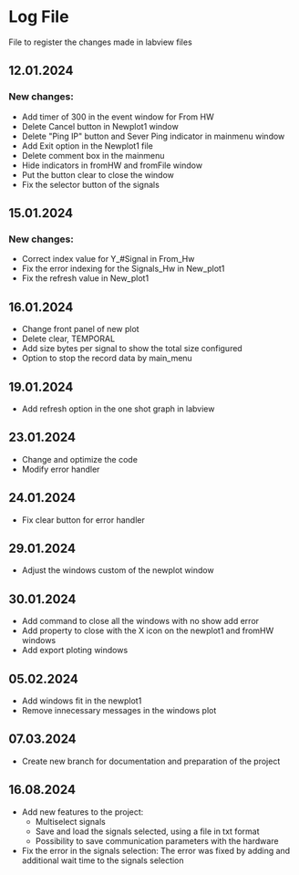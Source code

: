 # Log File
File to register the changes made in labview files 

## 12.01.2024
### New changes:
- Add timer of 300 in the event window for From HW
- Delete Cancel button in Newplot1 window
- Delete "Ping IP" button and Sever Ping indicator in mainmenu window
- Add Exit option in the Newplot1 file
- Delete comment box in the mainmenu
- Hide indicators in fromHW and fromFile window
- Put the button clear to close the window
- Fix the selector button of the signals

## 15.01.2024
### New changes: 
- Correct index value for Y_#Signal in From_Hw
- Fix the error indexing for the Signals_Hw in New_plot1
- Fix the refresh value in New_plot1

## 16.01.2024
- Change front panel of new plot
- Delete clear, TEMPORAL
- Add size bytes per signal to show the total size configured
- Option to stop the record data by main_menu

## 19.01.2024 
- Add refresh option in the one shot graph in labview

## 23.01.2024
- Change and optimize the code
- Modify error handler

## 24.01.2024
- Fix clear button for error handler 

## 29.01.2024
- Adjust the windows custom of the newplot window

## 30.01.2024
- Add command to close all the windows with no show add error
- Add property to close with the X icon on the newplot1 and fromHW windows
- Add export ploting windows

## 05.02.2024
- Add windows fit in the newplot1
- Remove innecessary messages in the windows plot

## 07.03.2024
- Create new branch for documentation and preparation of the project

## 16.08.2024
- Add new features to the project:
  - Multiselect signals
  - Save and load the signals selected, using a file in txt format
  - Possibility to save communication parameters with the hardware
- Fix the error in the signals selection: The error was fixed by adding and additional wait time to the signals selection

